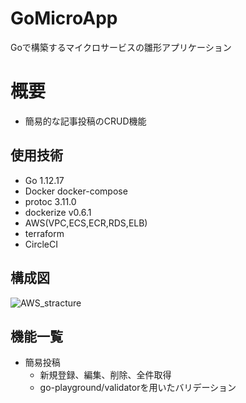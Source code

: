# GoMicroApp
Goで構築するマイクロサービスの雛形アプリケーション

# 概要
- 簡易的な記事投稿のCRUD機能

## 使用技術
- Go 1.12.17
- Docker docker-compose
- protoc 3.11.0
- dockerize v0.6.1
- AWS(VPC,ECS,ECR,RDS,ELB)
- terraform
- CircleCI

## 構成図
![AWS_stracture](https://user-images.githubusercontent.com/36359899/89097162-79bd3200-d417-11ea-83e5-8c998c824a0f.png)

## 機能一覧
- 簡易投稿
  - 新規登録、編集、削除、全件取得
  - go-playground/validatorを用いたバリデーション
